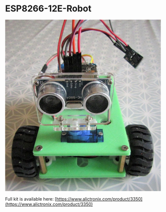 # ESP8266-12E-Robot

![Uno Robot](https://github.com/Alictronix/ESP8266-12E-Robot/blob/master/IMG_2424.jpg)

Full kit is available here:
[https://www.alictronix.com/product/3350](https://www.alictronix.com/product/3350)

